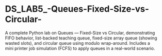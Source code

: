 # DS_LAB5_-Queues-Fixed-Size-vs-Circular-
A complete Python lab on Queues — Fixed-Size vs Circular, demonstrating FIFO behavior, list-backed teaching queue, fixed-size array queue (showing wasted slots), and circular queue using modulo wrap-around. Includes a mini printer job simulation (FCFS) to apply queues in a real-world scenario.
